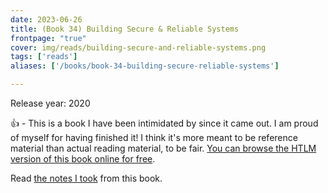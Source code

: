 ```yaml
---
date: 2023-06-26
title: (Book 34) Building Secure & Reliable Systems
frontpage: "true"
cover: img/reads/building-secure-and-reliable-systems.png
tags: ['reads']
aliases: ['/books/book-34-building-secure-reliable-systems']

---
```


Release year: 2020

👍 - This is a book I have been intimidated by since it came out. I am proud of myself for having finished it! I think it's more meant to be reference material than actual reading material, to be fair. [You can browse the HTLM version of this book online for free](https://google.github.io/building-secure-and-reliable-systems/raw/toc.html).

Read [the notes I took](https://drive.google.com/file/d/1AUdo3sCOoKDEKoDXlbP4jpxIc1jKg3g6/view?usp=drive_link) from this book.
